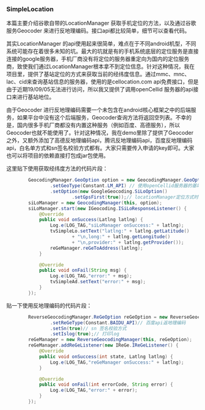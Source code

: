 ### SimpleLocation

本篇主要介绍谷歌自带的LocationManager 获取手机定位的方法，以及通过谷歌服务Geocoder 来进行反地理编码。接口api都比较简单，细节可以查看代码。

其实LocationManager 的api使用起来很简单，难点在于不同android机型，不同系统可能存在着很多未知的坑。最大的坑就是有的手机系统底层的定位服务是直接连接的google服务器，手机厂商没有将定位的服务器重定向为国内的定位服务商，致使我们通过LocationManager根本拿不到定位信息。针对这种情况，我在项目里，提供了基站定位的方式来获取当前的经纬度信息。通过mmc、mnc、lac、cid来查询基站信息的服务器，使用的是cellocation.com api免费接口，但是由于近期19/09/05无法进行访问，所以我又提供了调用openCellid 服务器的api接口来进行基站地位。

由于Geocoder 进行反地理编码需要一个未包含在android核心框架之中的后端服务，如果平台中没有这个后端服务，Geocoder查询方法将返回空列表。不幸的是，国内很多手机厂商都没有内置这种服务（例如百度、高德服务），所以Geocoder也就不能使用了。针对这种情况，我在demo里除了提供了Geocoder 之外，又额外添加了高德反地理编码api，腾讯反地理编码api，百度反地理编码api，白名单方式和sn签名校验方式都有。大家只需要传入申请的key即可。大家也可以将项目的依赖直接打包成jar包使用。

这里贴下使用获取经纬度方法的代码片段：

```java
        GeocodingManager.GeoOption option = new GeocodingManager.GeoOption()
                .setGeoType(Constant.LM_API) // 使用openCellid服务器的基站地位
                .setOption(new GoogleGeocoding.SiLoOption()
                        .setGpsFirst(true));// locationManager定位方式时，gps优先
        siLoManager = new GeocodingManager(this, option);
        siLoManager.start(new IGeocoding.ISiLoResponseListener() {
            @Override
            public void onSuccess(Latlng latlng) {
                Log.e(LOG_TAG,"siLoManager onSuccess:" + latlng);
                tvSimpleLo.setText("latlng:" + latlng.getLatitude()
                        + "\n,long:" + latlng.getLongitude()
                        + "\n,provider:" + latlng.getProvider());
                reGeManager.reGeToAddress(latlng);
            }

            @Override
            public void onFail(String msg) {
                Log.e(LOG_TAG,"error:" + msg);
                tvSimpleAd.setText("error:" + msg);
            }
        });
```

贴一下使用反地理编码的代码片段：

```java
        ReverseGeocodingManager.ReGeOption reGeOption = new ReverseGeocodingManager.ReGeOption()
                .setReGeType(Constant.BAIDU_API)// 百度api返地理编码
                .setSn(true)// sn 签名校验方式
                .setIslog(true);// 打印log
        reGeManager = new ReverseGeocodingManager(this, reGeOption);
        reGeManager.addReGeListener(new IReGe.IReGeListener() {
            @Override
            public void onSuccess(int state, Latlng latlng) {
                Log.e(LOG_TAG,"reGeManager onSuccess:" + latlng);
            }

            @Override
            public void onFail(int errorCode, String error) {
                Log.e(LOG_TAG,"error:" + error);
            }
        });
```


